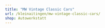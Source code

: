 ```yaml
---
title: "MW Vintage Classic Cars"
url: /kleinaitingen/mw-vintage-classic-cars/
shop: Autowerkstatt
---
```

